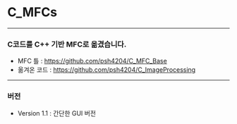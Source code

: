 # C_MFCs
--------------------------------
### C코드를 C++ 기반 MFC로 옮겼습니다.

* MFC 틀 : https://github.com/psh4204/C_MFC_Base
* 옮겨온 코드 : https://github.com/psh4204/C_ImageProcessing

---------------------------------
### 버전 
* Version 1.1 : 간단한 GUI 버전
